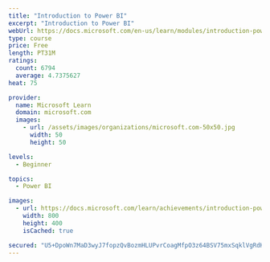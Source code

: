 ```yaml
---
title: "Introduction to Power BI"
excerpt: "Introduction to Power BI"
webUrl: https://docs.microsoft.com/en-us/learn/modules/introduction-power-bi/
type: course
price: Free
length: PT31M
ratings:
  count: 6794
  average: 4.7375627
heat: 75

provider:
  name: Microsoft Learn
  domain: microsoft.com
  images:
    - url: /assets/images/organizations/microsoft.com-50x50.jpg
      width: 50
      height: 50

levels:
  - Beginner

topics:
  - Power BI

images:
  - url: https://docs.microsoft.com/learn/achievements/introduction-power-bi-social.png
    width: 800
    height: 400
    isCached: true

secured: "U5+DpoWn7MaD3wyJ7fopzQvBozmHLUPvrCoagMfpO3z64BSV75mxSqklVgRdKnDWLmyx0JSSnS/Z8to99+Fs0MpBnxGhF5WsK6aH1uAoDYvjv6Zp428PlnusbTNleUoExqqWZSMy9LIrL/HmVlzYu8SkBdfBAQzAPwAfm2p3JZOLQA5vo9HuDm9l6+sdzLs6JY1Uxr5CW9WWnTmV8/V5S5TGsKIGcAyF9hQG2+iXIZIrGFkVBJp/sQ0Xb4DZsFaZ5To8JUSvg+y5e3qPp1gwNcdLtobvKG7udFhhtoCY0uYUohgDd5tpu3GeSG1qK7c2GocA5PMRPHoI9f02sLXcErMumV/EmbfaXUWRYRLY6spQbZrXO4JmqLCNS7dA4Su/fTN+qH7PqdHoqlCTSyEXJobsBm0Q4//51Uq1ofEXleU=;em15z1O1CcH74gccJE/9TA=="
---
```


